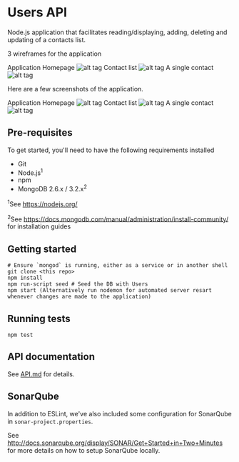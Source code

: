 # Users API

Node.js application that facilitates reading/displaying, adding, deleting and updating of a contacts list.

3 wireframes for the application

Application Homepage
![alt tag](https://github.com/ConorSheppard/redhat-api/blob/master/wireframes/wireframe_homepage.png)
Contact list
![alt tag](https://github.com/ConorSheppard/redhat-api/blob/master/wireframes/wireframe_contact_list.png)
A single contact
![alt tag](https://github.com/ConorSheppard/redhat-api/blob/master/wireframes/wireframe_contact.png)

Here are a few screenshots of the application.

Application Homepage
![alt tag](https://github.com/ConorSheppard/redhat-api/blob/master/screenshots/homepage.png)
Contact list
![alt tag](https://github.com/ConorSheppard/redhat-api/blob/master/screenshots/contact%20list.png)
A single contact
![alt tag](https://github.com/ConorSheppard/redhat-api/blob/master/screenshots/contact.png)
## Pre-requisites

To get started, you'll need to have the following requirements installed

- Git
- Node.js<sup>1</sup>
- npm
- MongoDB 2.6.x / 3.2.x<sup>2</sup>

<sup>1</sup>See https://nodejs.org/

<sup>2</sup>See https://docs.mongodb.com/manual/administration/install-community/ for installation guides

## Getting started
	
	# Ensure `mongod` is running, either as a service or in another shell
	git clone <this repo>
	npm install
	npm run-script seed # Seed the DB with Users
	npm start (Alternatively run nodemon for automated server resart whenever changes are made to the application)

## Running tests

`npm test`

## API documentation

See [API.md](API.md) for details.

## SonarQube
In addition to ESLint, we've also included some configuration for SonarQube in `sonar-project.properties`.

See http://docs.sonarqube.org/display/SONAR/Get+Started+in+Two+Minutes for more details on how to setup SonarQube locally.
